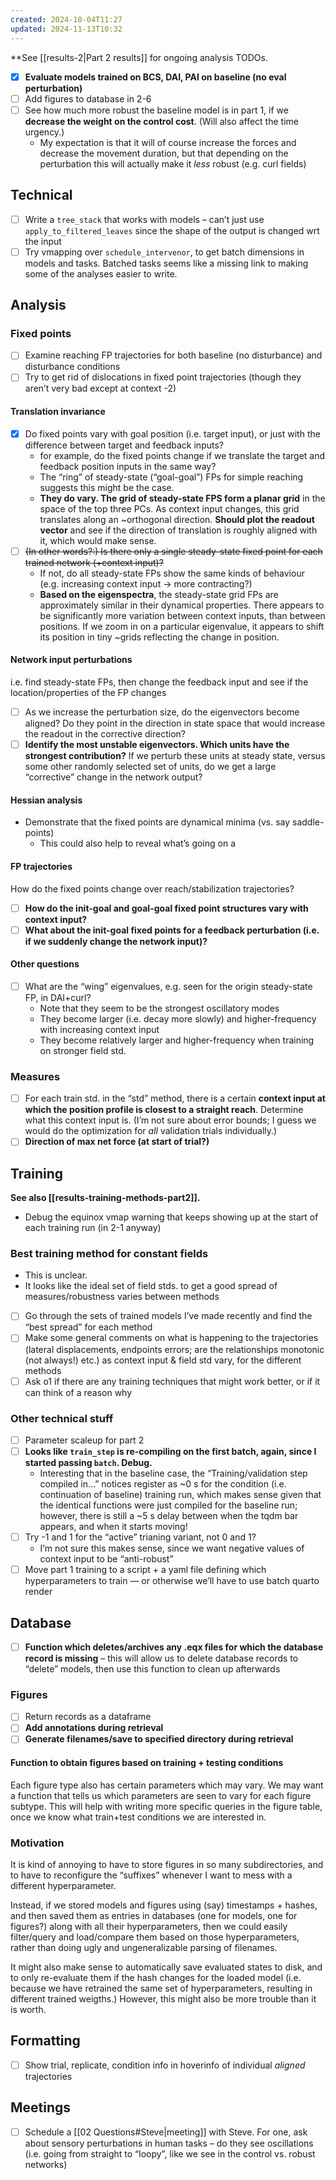 ```yaml
---
created: 2024-10-04T11:27
updated: 2024-11-13T10:32
---
```

**See [[results-2|Part 2 results]] for ongoing analysis TODOs.

- [x] **Evaluate models trained on BCS, DAI, PAI on baseline (no eval perturbation)**
- [ ] Add figures to database in 2-6
- [ ] See how much more robust the baseline model is in part 1, if we **decrease the weight on the control cost**. (Will also affect the time urgency.)
	- My expectation is that it will of course increase the forces and decrease the movement duration, but that depending on the perturbation this will actually make it *less* robust (e.g. curl fields)

## Technical

- [ ] Write a `tree_stack` that works with models – can’t just use `apply_to_filtered_leaves` since the shape of the output is changed wrt the input 
- [ ] Try vmapping over `schedule_intervenor`, to get batch dimensions in models and tasks. Batched tasks seems like a missing link to making some of the analyses easier to write.

## Analysis

### Fixed points

- [ ] Examine reaching FP trajectories for both baseline (no disturbance) and disturbance conditions
- [ ] Try to get rid of dislocations in fixed point trajectories (though they aren’t very bad except at context -2)

#### Translation invariance

- [x] Do fixed points vary with goal position (i.e. target input), or just with the difference between target and feedback inputs?
	- for example, do the fixed points change if we translate the target and feedback position inputs in the same way?
	- The “ring” of steady-state (“goal-goal”) FPs for simple reaching suggests this might be the case. 
	- **They do vary. The grid of steady-state FPS form a planar grid** in the space of the top three PCs. As context input changes, this grid translates along an ~orthogonal direction. **Should plot the readout vector** and see if the direction of translation is roughly aligned with it, which would make sense. 
- [ ] ~~(In other words?:) Is there only a single steady-state fixed point for each trained network (+context input)?~~
	- If not, do all steady-state FPs show the same kinds of behaviour (e.g. increasing context input → more contracting?)
	- **Based on the eigenspectra**, the steady-state grid FPs are approximately similar in their dynamical properties. There appears to be significantly more variation between context inputs, than between positions. If we zoom in on a particular eigenvalue, it appears to shift its position in tiny ~grids reflecting the change in position.

#### Network input perturbations

i.e. find steady-state FPs, then change the feedback input and see if the location/properties of the FP changes

- [ ] As we increase the perturbation size, do the eigenvectors become aligned? Do they point in the direction in state space that would increase the readout in the corrective direction?
- [ ] **Identify the most unstable eigenvectors. Which units have the strongest contribution?** If we perturb these units at steady state, versus some other randomly selected set of units, do we get a large “corrective” change in the network output?

#### Hessian analysis

- Demonstrate that the fixed points are dynamical minima (vs. say saddle-points)
	- This could also help to reveal what’s going on a 

#### FP trajectories

How do the fixed points change over reach/stabilization trajectories? 

- [ ] **How do the init-goal and goal-goal fixed point structures vary with context input?**
- [ ] **What about the init-goal fixed points for a feedback perturbation (i.e. if we suddenly change the network input)?**

#### Other questions

- [ ] What are the “wing” eigenvalues, e.g. seen for the origin steady-state FP, in DAI+curl?
	- Note that they seem to be the strongest oscillatory modes
	- They become larger (i.e. decay more slowly) and higher-frequency with increasing context input 
	- They become relatively larger and higher-frequency when training on stronger field std.

### Measures

- [ ] For each train std. in the “std” method, there is a certain **context input at which the position profile is closest to a straight reach**. Determine what this context input is. (I’m not sure about error bounds; I guess we would do the optimization for *all* validation trials individually.)
- [ ] **Direction of max net force (at start of trial?)**

## Training

**See also [[results-training-methods-part2]].**

- Debug the equinox vmap warning that keeps showing up at the start of each training run (in 2-1 anyway)

### Best training method for constant fields

- This is unclear. 
- It looks like the ideal set of field stds. to get a good spread of measures/robustness varies between methods
- [ ] Go through the sets of trained models I’ve made recently and find the “best spread” for each method
- [ ] Make some general comments on what is happening to the trajectories (lateral displacements, endpoints errors; are the relationships monotonic (not always!) etc.) as context input & field std vary, for the different methods
- [ ] Ask o1 if there are any training techniques that might work better, or if it can think of a reason why

### Other technical stuff

- [ ] Parameter scaleup for part 2
- [ ] **Looks like `train_step` is re-compiling on the first batch, again, since I started passing `batch`. Debug.**
	- Interesting that in the baseline case, the “Training/validation step compiled in…” notices register as ~0 s for the condition (i.e. continuation of baseline) training run, which makes sense given that the identical functions were just compiled for the baseline run; however, there is still a ~5 s delay between when the tqdm bar appears, and when it starts moving!
- [ ] Try -1 and 1 for the “active” trianing variant, not 0 and 1?
	- I’m not sure this makes sense, since we want negative values of context input to be “anti-robust”
- [ ] Move part 1 training to a script + a yaml file defining which hyperparameters to train — or otherwise we’ll have to use batch quarto render 

## Database

- [ ] **Function which deletes/archives any .eqx files for which the database record is missing** – this will allow us to delete database records to “delete” models, then use this function to clean up afterwards

### Figures

- [ ] Return records as a dataframe 
- [ ] **Add annotations during retrieval**
- [ ] **Generate filenames/save to specified directory during retrieval**

#### Function to obtain figures based on training + testing conditions

Each figure type also has certain parameters which may vary. We may want a function that tells us which parameters are seen to vary for each figure subtype. This will help with writing more specific queries in the figure table, once we know what train+test conditions we are interested in.

### Motivation

It is kind of annoying to have to store figures in so many subdirectories, and to have to reconfigure the “suffixes” whenever I want to mess with a different hyperparameter. 

Instead, if we stored models and figures using (say) timestamps + hashes, and then saved them as entries in databases (one for models, one for figures?) along with all their hyperparameters, then we could easily filter/query and load/compare them based on those hyperparameters, rather than doing ugly and ungeneralizable parsing of filenames.

It might also make sense to automatically save evaluated states to disk, and to only re-evaluate them if the hash changes for the loaded model (i.e. because we have retrained the same set of hyperparameters, resulting in different trained weigths.) However, this might also be more trouble than it is worth.

## Formatting

- [ ] Show trial, replicate, condition info in hoverinfo of individual *aligned* trajectories

## Meetings

- [ ] Schedule a [[02 Questions#Steve|meeting]] with Steve. For one, ask about sensory perturbations in human tasks – do they see oscillations (i.e. going from straight to “loopy”, like we see in the control vs. robust networks)

